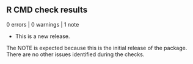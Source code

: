 ## R CMD check results

0 errors | 0 warnings | 1 note

* This is a new release.

The NOTE is expected because this is the initial release of the package. There are no other issues identified during the checks.
